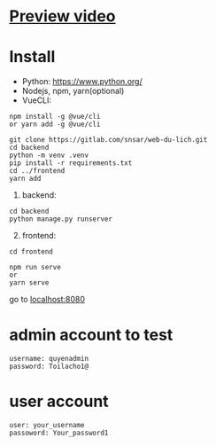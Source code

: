 # [Preview video](https://youtu.be/ufSg6S03WGI)

# Install
- Python:  https://www.python.org/
- Nodejs, npm, yarn(optional)
- VueCLI: 
```
npm install -g @vue/cli
or yarn add -g @vue/cli
```

```
git clone https://gitlab.com/snsar/web-du-lich.git
cd backend
python -m venv .venv
pip install -r requirements.txt
cd ../frontend
yarn add
```

1.  backend:
```
cd backend
python manage.py runserver
```
2. frontend:
```
cd frontend

npm run serve
or
yarn serve
```

go to [localhost:8080](localhost:8080)

# admin account to test
```
username: quyenadmin
password: Toilacho1@
```
# user account 

```
user: your_username
passoword: Your_password1
```


